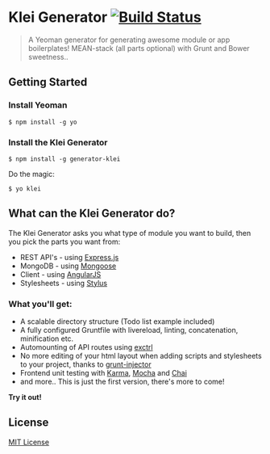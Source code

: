 # Klei Generator [![Build Status](https://secure.travis-ci.org/klei-dev/generator-klei.png?branch=master)](https://travis-ci.org/klei-dev/generator-klei)

> A Yeoman generator for generating awesome module or app boilerplates! MEAN-stack (all parts optional) with Grunt and Bower sweetness..

## Getting Started

### Install Yeoman

```
$ npm install -g yo
```

### Install the Klei Generator

```
$ npm install -g generator-klei
```

Do the magic:

```
$ yo klei
```

## What can the Klei Generator do?

The Klei Generator asks you what type of module you want to build, then you pick the parts you want from:

* REST API's - using [Express.js](http://expressjs.com)
* MongoDB - using [Mongoose](http://mongoosejs.com)
* Client - using [AngularJS](http://angularjs.org)
* Stylesheets - using [Stylus](http://learnboost.github.io/stylus/)

### What you'll get:

* A scalable directory structure (Todo list example included)
* A fully configured Gruntfile with livereload, linting, concatenation, minification etc.
* Automounting of API routes using [exctrl](https://npmjs.org/package/exctrl)
* No more editing of your html layout when adding scripts and stylesheets to your project, thanks to [grunt-injector](https://npmjs.org/package/grunt-injector)
* Frontend unit testing with [Karma](http://karma-runner.github.io/), [Mocha](http://visionmedia.github.io/mocha/) and [Chai](http://chaijs.com/)
* and more.. This is just the first version, there's more to come!

**Try it out!**

## License

[MIT License](http://en.wikipedia.org/wiki/MIT_License)
